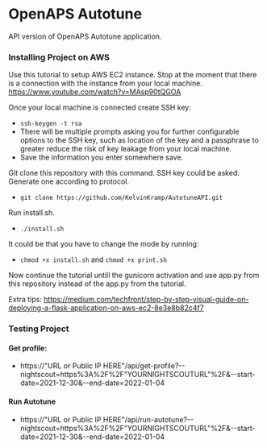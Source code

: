 # OpenAPS Autotune

API version of OpenAPS Autotune application.  


### Installing Project on AWS

Use this tutorial to setup AWS EC2 instance. Stop at the moment that there is a connection with the instance from your local machine. 
https://www.youtube.com/watch?v=MAsp90tQGOA

Once your local machine is connected create SSH key:
  - ```ssh-keygen -t rsa``` 
  - There will be multiple prompts asking you for further configurable options to the SSH key, such as location of the key and a passphrase to greater reduce the risk of key leakage from your local machine.
  - Save the information you enter somewhere save.

Git clone this repository with this command. SSH key could be asked. Generate one according to protocol. 
  - ```git clone https://github.com/KelvinKramp/AutotuneAPI.git``` 

Run install.sh. 
  - ```./install.sh``` 

It could be that you have to change the mode by running:
  - ```chmod +x install.sh``` and  ```chmod +x print.sh``` 

Now continue the tutorial untill the gunicorn activation and use app.py from this repository instead of the app.py from the tutorial.

Extra tips:
https://medium.com/techfront/step-by-step-visual-guide-on-deploying-a-flask-application-on-aws-ec2-8e3e8b82c4f7


### Testing Project

#### Get profile:
  - https://"URL or Public IP HERE"/api/get-profile?--nightscout=https%3A%2F%2F"YOURNIGHTSCOUTURL"%2F&--start-date=2021-12-30&--end-date=2022-01-04

#### Run Autotune
  - https://"URL  or Public IP HERE"/api/run-autotune?--nightscout=https%3A%2F%2F"YOURNIGHTSCOUTURL"%2F&--start-date=2021-12-30&--end-date=2022-01-04